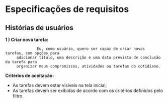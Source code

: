 # Especificações de requisitos

## **Histórias de usuários**


**1 ) Criar nova tarefa:**
         
                  Eu, como usuário, quero ser capaz de criar novas tarefas, com opções para 
         adicionar título, uma descrição e uma data prevista de conclusão da tarefa para 
         organizar meus compromissos, atividades ou tarefas do cotidiano.
  
**Critérios de aceitação:**
 -  As tarefas devem estar visíveis na tela inicial;
 -  As tarefas devem ser exibidas de acordo com os critérios definidos pelo filtro.
